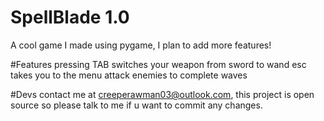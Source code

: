 # SpellBlade 1.0
A cool game I made using pygame, I plan to add more features!

#Features
pressing TAB switches your weapon from sword to wand
esc takes you to the menu
attack enemies to complete waves

#Devs
contact me at creeperawman03@outlook.com, this project is open source so please talk to me if u want to commit any changes.
